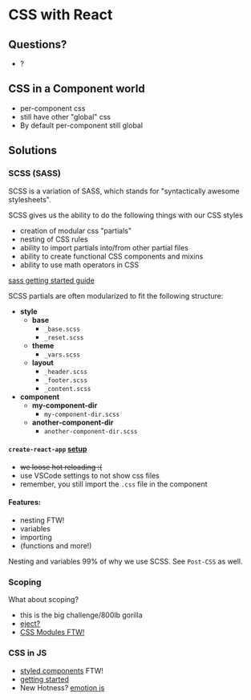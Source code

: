 CSS with React
===

## Questions?
* ?

## CSS in a Component world
* per-component css
* still have other "global" css
* By default per-component still global

## Solutions

### SCSS (SASS) 

SCSS is a variation of SASS, which stands for "syntactically awesome stylesheets".

SCSS gives us the ability to do the following things with our CSS styles
* creation of modular css "partials"
* nesting of CSS rules
* ability to import partials into/from other partial files
* ability to create functional CSS components and mixins
* ability to use math operators in CSS

[sass getting started guide](http://sass-lang.com/guide)

SCSS partials are often modularized to fit the following structure:
- **style**
  - **base**
    - `_base.scss`
    - `_reset.scss`
  - **theme**
    - `_vars.scss`
  - **layout**
    - `_header.scss`
    - `_footer.scss`
    - `_content.scss`
- **component**
  - **my-component-dir**
    - `my-component-dir.scss`
  - **another-component-dir**
    - `another-component-dir.scss`
  
#### `create-react-app` [setup](https://github.com/facebookincubator/create-react-app/blob/master/packages/react-scripts/template/README.md#adding-a-css-preprocessor-sass-less-etc)
        
* ~~we loose hot reloading :(~~
* use VSCode settings to not show css files
* remember, you still import the `.css` file in the component

#### Features:
* nesting FTW!
* variables
* importing
* (functions and more!)

Nesting and variables 99% of why we use SCSS. See `Post-CSS` as well.

### Scoping

What about scoping?
* this is the big challenge/800lb gorilla
* [eject?](https://medium.com/nulogy/how-to-use-css-modules-with-create-react-app-9e44bec2b5c2)
* [CSS Modules FTW!](https://glenmaddern.com/articles/css-modules)

### CSS in JS
* [styled components](https://www.styled-components.com/) FTW!
* [getting started](https://github.com/kitze/create-react-app-styled-components)
* New Hotness? [emotion js](https://emotion.sh/)